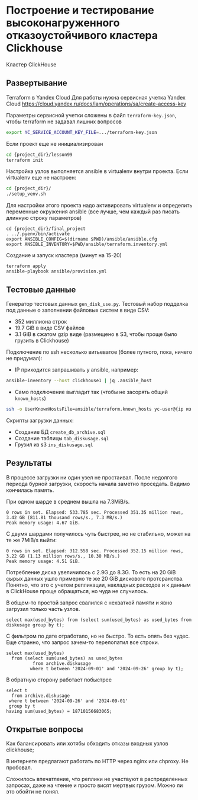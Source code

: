Построение и тестирование высоконагруженного отказоустойчивого кластера Clickhouse
==================================================================================

Кластер ClickHouse 


## Развертывание

Terraform в Yandex Cloud 
Для работы нужна сервисная учетка Yandex Cloud
  https://cloud.yandex.ru/docs/iam/operations/sa/create-access-key

Параметры сервисной учетки сложены в файл `terraform-key.json`, чтобы
terraform не задавал лишних вопросов

```bash
export YC_SERVICE_ACCOUNT_KEY_FILE=.../terraform-key.json
```

Если проект еще не инициализирован

```bash
cd {project_dir}/lesson99
terraform init
```

Настройка узлов выполняется ansible в virtualenv внутри проекта.
Если virtualenv еще не настроен:

```bash
cd {project_dir}/
./setup_venv.sh
```

Для настройки этого проекта надо активировать virtualenv и определить
переменные окружения ansible (все лучше, чем каждый раз писать длинную
строку параметров)

```
cd {project_dir}/final_project
. ../.pyenv/bin/activate
export ANSIBLE_CONFIG=$(dirname $PWD)/ansible/ansible.cfg
export ANSIBLE_INVENTORY=$PWD/ansible/terraform.inventory.yml
```

Создание и запуск кластера (минут на 15-20)

```
terraform apply
ansible-playbook ansible/provision.yml
```


## Тестовые данные

Генератор тестовых данных `gen_disk_use.py`. Тестовый набор подделка под
данные о заполнении файловых систем в виде CSV:

 * 352 миллиона строк
 * 19.7 GiB в виде CSV файлов
 * 3.1 GiB в сжатом gzip виде (размещено в S3, чтобы проще было грузить в Clickhouse)


Подключение по ssh несколько витьеватое (более путного, пока, ничего не придумал):

 * IP приходится запрашивать у ansible, например:

 ```bash
 ansible-inventory --host clickhouse1 | jq .ansible_host
 ```

 * Само подключение выгладит так (чтобы не засорять общий `known_hosts`)

 ```bash
 ssh -o UserKnownHostsFile=ansible/terraform.known_hosts yc-user@{ip из ansible}
 ```

Скрипты загрузки данных:
 * Создание БД `create_db_archive.sql`
 * Создание таблицы `tab_diskusage.sql`
 * Грузил из s3 `ins_diskusage.sql`


## Результаты

В процессе загрузки ни один узел не простаивал. После недолгого периода
бурной загрузки, скорость начала заметно проседать. Видимо кончилась память.

При одном шарде в среднем вышла на 7.3MiB/s.

```
0 rows in set. Elapsed: 533.785 sec. Processed 351.35 million rows, 3.42 GB (811.81 thousand rows/s., 7.3 MB/s.)
Peak memory usage: 4.67 GiB.
```

С двумя шардами получилось чуть быстрее, но не стабильно, может на те же 7MiB/s выйти:

```
0 rows in set. Elapsed: 312.558 sec. Processed 352.15 million rows, 3.22 GB (1.13 million rows/s., 10.30 MB/s.)
Peak memory usage: 4.51 GiB.
```

Потребление диска увеличилось с 2.9G до 8.3G. То есть на 20 GiB сырых
данных ушло примерно те же 20 GiB дискового протсранства. Понятно, что
это с учетом репликации, накладных расходов и к данным в ClickHouse
проще обращаться, но чуда не случилось.

В общем-то простой запрос свалился с нехваткой памяти и явно загрузил
только часть узлов.

```
select max(used_bytes) from (select sum(used_bytes) as used_bytes from diskusage group by t);
```

С фильтром по дате отработало, но не быстро. То есть опять без
чудес. Еще странно, что запрос зачем-то перелопатил все строки.

```
select max(used_bytes)
  from (select sum(used_bytes) as used_bytes
          from archive.diskusage
         where t between '2024-09-01' and '2024-09-26' group by t);
```

В обратную сторону работает побыстрее

```
select t
  from archive.diskusage
 where t between '2024-09-26' and '2024-09-01'
 group by t
having sum(used_bytes) = 18710156683065;
```


## Открытые вопросы

Как балансировать или хотябы обходить отказы входных узлов clickhouse;

В интернете предлагают работать по HTTP через nginx или chproxy. Не пробовал.

Сложилось впечатление, что реплики не участвуют в распределенных
запросах, даже на чтение и просто висят мертвык грузом. Можно ли это
обойти не понял.

